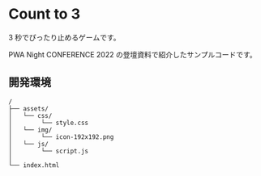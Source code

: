 # Count to 3

3 秒でぴったり止めるゲームです。

PWA Night CONFERENCE 2022 の登壇資料で紹介したサンプルコードです。

## 開発環境

```
/
├── assets/
│   └── css/
│        └── style.css
│   └── img/
│        └── icon-192x192.png
│   └── js/
│        └── script.js
│
└── index.html
```

